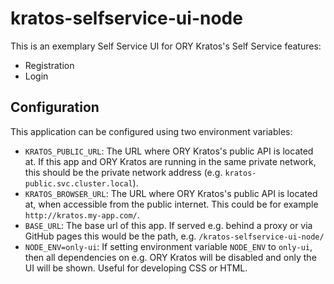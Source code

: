 # kratos-selfservice-ui-node

This is an exemplary Self Service UI for ORY Kratos's Self Service features:

- Registration
- Login

## Configuration

This application can be configured using two environment variables:

- `KRATOS_PUBLIC_URL`: The URL where ORY Kratos's public API is located at. If this app and ORY Kratos
    are running in the same private network, this should be the private network address (e.g. `kratos-public.svc.cluster.local`).
- `KRATOS_BROWSER_URL`: The URL where ORY Kratos's public API is located at, when accessible from the public internet.
    This could be for example `http://kratos.my-app.com/`.
- `BASE_URL`: The base url of this app. If served e.g. behind a proxy or via GitHub pages this would be the path, e.g.
    `/kratos-selfservice-ui-node/`
- `NODE_ENV=only-ui`: If setting environment variable `NODE_ENV` to `only-ui`, then all dependencies on
    e.g. ORY Kratos will be disabled and only the UI will be shown. Useful for developing CSS or HTML.
